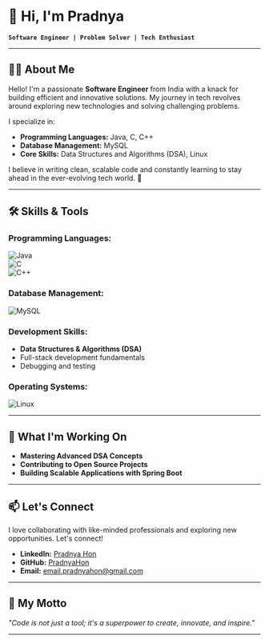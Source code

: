# 🌟 **Hi, I'm Pradnya**  

**`Software Engineer | Problem Solver | Tech Enthusiast`**  

---

## 👩‍💻 **About Me**  
Hello! I'm a passionate **Software Engineer** from India with a knack for building efficient and innovative solutions. My journey in tech revolves around exploring new technologies and solving challenging problems.  

I specialize in:  
- **Programming Languages:** Java, C, C++  
- **Database Management:** MySQL  
- **Core Skills:** Data Structures and Algorithms (DSA), Linux  

I believe in writing clean, scalable code and constantly learning to stay ahead in the ever-evolving tech world. 🚀  

---

## 🛠️ **Skills & Tools**  

### **Programming Languages:**  
![Java](https://img.shields.io/badge/-Java-007396?logo=java&logoColor=white&style=flat)  
![C](https://img.shields.io/badge/-C-00599C?logo=c&logoColor=white&style=flat)  
![C++](https://img.shields.io/badge/-C++-00599C?logo=c%2B%2B&logoColor=white&style=flat)

### **Database Management:**  
![MySQL](https://img.shields.io/badge/-MySQL-4479A1?logo=mysql&logoColor=white&style=flat)

### **Development Skills:**  
- **Data Structures & Algorithms (DSA)**  
- Full-stack development fundamentals  
- Debugging and testing  

### **Operating Systems:**  
![Linux](https://img.shields.io/badge/-Linux-FCC624?logo=linux&logoColor=black&style=flat)  

---

## 🚀 **What I'm Working On**  
- **Mastering Advanced DSA Concepts**  
- **Contributing to Open Source Projects**  
- **Building Scalable Applications with Spring Boot**  

---

## 📫 **Let's Connect**  
I love collaborating with like-minded professionals and exploring new opportunities. Let's connect!  
- **LinkedIn:** [Pradnya Hon](https://www.linkedin.com/in/pradnyahon24)  
- **GitHub:** [PradnyaHon](https://github.com/PradnyaHon)  
- **Email:** [email.pradnyahon@gmail.com](mailto:email.pradnyahon@gmail.com)  

---

## 🌱 **My Motto**  
*"Code is not just a tool; it's a superpower to create, innovate, and inspire."*  

---
